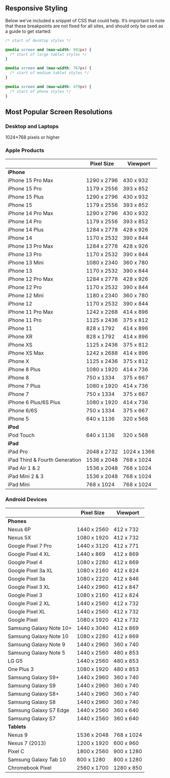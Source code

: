 ## Responsive Styling

Below we’ve included a snippet of CSS that could help. It’s important to note that these breakpoints are not fixed for all sites, and should only be used as a guide to get started:

```css
/* start of desktop styles */

@media screen and (max-width: 991px) {
  /* start of large tablet styles */
}

@media screen and (max-width: 767px) {
  /* start of medium tablet styles */
}

@media screen and (max-width: 479px) {
  /* start of phone styles */
}
```

## Most Popular Screen Resolutions

### Desktop and Laptops

1024×768 pixels or higher

### Apple Products

|                                | **Pixel Size** | **Viewport** |
| ------------------------------ | -------------- | ------------ |
| **iPhone**                     |                |              |
| iPhone 15 Pro Max              | 1290 x 2796    | 430 x 932    |
| iPhone 15 Pro                  | 1179 x 2556    | 393 x 852    |
| iPhone 15 Plus                 | 1290 x 2796    | 430 x 932    |
| iPhone 15                      | 1179 x 2556    | 393 x 852    |
| iPhone 14 Pro Max              | 1290 x 2796    | 430 x 932    |
| iPhone 14 Pro                  | 1179 x 2556    | 393 x 852    |
| iPhone 14 Plus                 | 1284 x 2778    | 428 x 926    |
| iPhone 14                      | 1170 x 2532    | 390 x 844    |
| iPhone 13 Pro Max              | 1284 x 2778    | 428 x 926    |
| iPhone 13 Pro                  | 1170 x 2532    | 390 x 844    |
| iPhone 13 Mini                 | 1080 x 2340    | 360 x 780    |
| iPhone 13                      | 1170 x 2532    | 390 x 844    |
| iPhone 12 Pro Max              | 1284 x 2778    | 428 x 926    |
| iPhone 12 Pro                  | 1170 x 2532    | 390 x 844    |
| iPhone 12 Mini                 | 1180 x 2340    | 360 x 780    |
| iPhone 12                      | 1170 x 2532    | 390 x 844    |
| iPhone 11 Pro Max              | 1242 x 2268    | 414 x 896    |
| iPhone 11 Pro                  | 1125 x 2436    | 375 x 812    |
| iPhone 11                      | 828 x 1792     | 414 x 896    |
| iPhone XR                      | 828 x 1792     | 414 x 896    |
| iPhone XS                      | 1125 x 2436    | 375 x 812    |
| iPhone XS Max                  | 1242 x 2688    | 414 x 896    |
| iPhone X                       | 1125 x 2436    | 375 x 812    |
| iPhone 8 Plus                  | 1080 x 1920    | 414 x 736    |
| iPhone 8                       | 750 x 1334     | 375 x 667    |
| iPhone 7 Plus                  | 1080 x 1920    | 414 x 736    |
| iPhone 7                       | 750 x 1334     | 375 x 667    |
| iPhone 6 Plus/6S Plus          | 1080 x 1920    | 414 x 736    |
| iPhone 6/6S                    | 750 x 1334     | 375 x 667    |
| iPhone 5                       | 640 x 1136     | 320 x 568    |
| **iPod**                       |                |              |
| iPod Touch                     | 640 x 1136     | 320 x 568    |
| **iPad**                       |                |              |
| iPad Pro                       | 2048 x 2732    | 1024 x 1366  |
| iPad Third & Fourth Generation | 1536 x 2048    | 768 x 1024   |
| iPad Air 1 & 2                 | 1536 x 2048    | 768 x 1024   |
| iPad Mini 2 & 3                | 1536 x 2048    | 768 x 1024   |
| iPad Mini                      | 768 x 1024     | 768 x 1024   |

### Android Devices

|                         | **Pixel Size** | **Viewport** |
| ----------------------- | -------------- | ------------ |
| **Phones**              |                |              |
| Nexus 6P                | 1440 x 2560    | 412 x 732    |
| Nexus 5X                | 1080 x 1920    | 412 x 732    |
| Google Pixel 7 Pro      | 1440 x 3120    | 412 x 771    |
| Google Pixel 4 XL       | 1440 x 869     | 412 x 869    |
| Google Pixel 4          | 1080 x 2280    | 412 x 869    |
| Google Pixel 3a XL      | 1080 x 2160    | 412 x 824    |
| Google Pixel 3a         | 1080 x 2220    | 412 x 846    |
| Google Pixel 3 XL       | 1440 x 2960    | 412 x 847    |
| Google Pixel 3          | 1080 x 2160    | 412 x 824    |
| Google Pixel 2 XL       | 1440 x 2560    | 412 x 732    |
| Google Pixel XL         | 1440 x 2560    | 412 x 732    |
| Google Pixel            | 1080 x 1920    | 412 x 732    |
| Samsung Galaxy Note 10+ | 1440 x 3040    | 412 x 869    |
| Samsung Galaxy Note 10  | 1080 x 2280    | 412 x 869    |
| Samsung Galaxy Note 9   | 1440 x 2960    | 360 x 740    |
| Samsung Galaxy Note 5   | 1440 x 2560    | 480 x 853    |
| LG G5                   | 1440 x 2560    | 480 x 853    |
| One Plus 3              | 1080 x 1920    | 480 x 853    |
| Samsung Galaxy S9+      | 1440 x 2960    | 360 x 740    |
| Samsung Galaxy S9       | 1440 x 2960    | 360 x 740    |
| Samsung Galaxy S8+      | 1440 x 2960    | 360 x 740    |
| Samsung Galaxy S8       | 1440 x 2960    | 360 x 740    |
| Samsung Galaxy S7 Edge  | 1440 x 2560    | 360 x 640    |
| Samsung Galaxy S7       | 1440 x 2560    | 360 x 640    |
| **Tablets**             |                |              |
| Nexus 9                 | 1536 x 2048    | 768 x 1024   |
| Nexus 7 (2013)          | 1200 x 1920    | 600 x 960    |
| Pixel C                 | 1800 x 2560    | 900 x 1280   |
| Samsung Galaxy Tab 10   | 800 x 1280     | 800 x 1280   |
| Chromebook Pixel        | 2560 x 1700    | 1280 x 850   |
